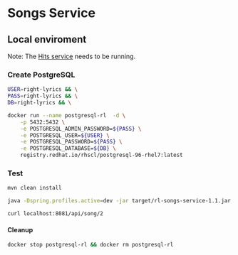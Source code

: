 # Songs Service

## Local enviroment

Note: The [Hits service](../hits-service) needs to be running.

### Create PostgreSQL

```bash
USER=right-lyrics && \
PASS=right-lyrics && \
DB=right-lyrics && \

docker run --name postgresql-rl  -d \
    -p 5432:5432 \
    -e POSTGRESQL_ADMIN_PASSWORD=${PASS} \
    -e POSTGRESQL_USER=${USER} \
    -e POSTGRESQL_PASSWORD=${PASS} \
    -e POSTGRESQL_DATABASE=${DB} \
    registry.redhat.io/rhscl/postgresql-96-rhel7:latest
```

### Test

```bash
mvn clean install 

java -Dspring.profiles.active=dev -jar target/rl-songs-service-1.1.jar

curl localhost:8081/api/song/2
```

#### Cleanup

```bash
docker stop postgresql-rl && docker rm postgresql-rl
```
